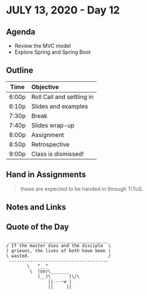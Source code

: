 # JULY 13, 2020 - Day 12

## Agenda

- Review the MVC model
- Explore Spring and Spring Boot


## Outline

| Time   | Objective                        |
| -------|:---------------------------------|
| 6:00p  | Roll Call and settling in        |
| 6:10p  | Slides and examples              |
| 7:30p  | Break                            |
| 7:40p  | Slides wrap-up                   |
| 8:00p  | Assignment                       |
| 8:50p  | Retrospective                    |
| 9:00p  | Class is dismissed!              |

<!-- ## Lab -->


## Hand in Assignments
>these are expected to be handed in through TiTuS.


## Notes and Links


## Quote of the Day

```
 ______________________________________
/ If the master dies and the disciple  \
| grieves, the lives of both have been |
\ wasted.                              /
 --------------------------------------
        \   ^__^
         \  (oo)\_______
            (__)\       )\/\
                ||----w |
                ||     ||

```
